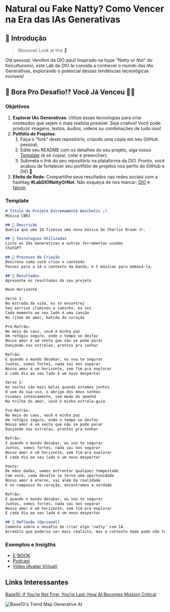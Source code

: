 # Natural ou Fake Natty? Como Vencer na Era das IAs Generativas

## 🚀 Introdução

> Woooow! Look at this 👀

Olá pessoal, Venilton da DIO aqui! Inspirado na hype _"Natty or Not"_ do fisiculturismo, este Lab da DIO te convida a conhecer o mundo das IAs Generativas, explorando o potencial dessas tendências tecnológicas incríveis!

## 🎯 Bora Pro Desafio!? Você Já Venceu 💪🤓

### Objetivos

1. **Explorar IAs Generativas**: Utilize essas tecnologias para criar conteúdos que sejam o mais realista possível. Seja criativo! Você pode produzir imagens, textos, áudios, vídeos ou combinações de tudo isso!
1. **Potfólio de Projetos**:
    1. Faça o "fork" deste repositório, criando uma cópia em seu GitHub pessoal;
    2. Edite seu README com os detalhes do seu projeto, siga nosso [Template](#template) (é só copiar, colar e preencher);
    3. Submeta o link do seu repositório na plataforma da DIO. Pronto, você acabou de fortalecer seu portfólio de projetos nos perfis do GitHub e DIO 🚀
1. **Efeito de Rede**: Compartilhe seus resultados nas redes sociais com a hashtag **#LabDIONattyOrNot**. Não esqueça de nos marcar: [DIO](https://www.linkedin.com/school/dio-makethechange) e [falvojr](https://www.linkedin.com/in/falvojr).

### Template

```markdown
# Título do Projeto Extremamente Aesthetic ;)
Música CBRJ

## 📒 Descrição
Queria que uma IA fizesse uma nova música do Charlie Brown Jr. 

## 🤖 Tecnologias Utilizadas
Liste as IAs Generativas e outras ferramentas usadas
ChatGPT

## 🧐 Processo de Criação
Descreva como você criou o conteúdo
Passei para a IA o contexto da banda, e 5 músicas para embasá-la.

## 🚀 Resultados
Apresente os resultados do seu projeto

Novo Horizonte

Verso 1:
Na estrada da vida, eu te encontrei
Seu sorriso iluminou o caminho, eu sei
Cada momento ao seu lado é uma canção
No ritmo do amor, batida do coração

Pré-Refrão:
No meio do caos, você é minha paz
Um refúgio seguro, onde o tempo se desfaz
Nosso amor é um vento que não se pode parar
Dançando nas estrelas, prontos pra sonhar

Refrão:
E quando o mundo desabar, eu vou te segurar
Juntos, somos fortes, nada vai nos separar
Nosso amor é um horizonte, sem fim pra explorar
E cada dia ao seu lado é um novo despertar

Verso 2:
As noites são mais belas quando estamos juntos
O som da sua voz, o abrigo dos meus sonhos
Vivemos intensamente, sem medo do amanhã
Na trilha do amor, você é minha estrela-guia

Pré-Refrão:
No meio do caos, você é minha paz
Um refúgio seguro, onde o tempo se desfaz
Nosso amor é um vento que não se pode parar
Dançando nas estrelas, prontos pra sonhar

Refrão:
E quando o mundo desabar, eu vou te segurar
Juntos, somos fortes, nada vai nos separar
Nosso amor é um horizonte, sem fim pra explorar
E cada dia ao seu lado é um novo despertar

Ponte:
De mãos dadas, vamos enfrentar qualquer tempestade
Com você, cada desafio se torna uma oportunidade
Nosso amor é eterno, vai além da realidade
E no compasso do coração, encontramos a verdade

Refrão:
E quando o mundo desabar, eu vou te segurar
Juntos, somos fortes, nada vai nos separar
Nosso amor é um horizonte, sem fim pra explorar
E cada dia ao seu lado é um novo despertar

## 💭 Reflexão (Opcional)
Comente sobre o desafio de criar algo 'natty' com IA.
Acredito que poderia ser mais realista, mas o contexto dado pode não ter sido o suficiente.

```

### Exemplos e Insigths

- [E-BOOK](/exemplos/E-BOOK.md)
- [Podcast](/exemplos/PODCAST.md)
- [Vídeo (Avatar Virtual)](/exemplos/VIDEO.md)

## Links Interessantes

[Base10: If You’re Not First, You’re Last: How AI Becomes Mission Critical](https://base10.vc/post/generative-ai-mission-critical/)

![Base10's Trend Map Generative AI](https://github.com/digitalinnovationone/lab-natty-or-not/assets/730492/f4df26e8-f8f7-4419-8252-c69d73ea930c)
